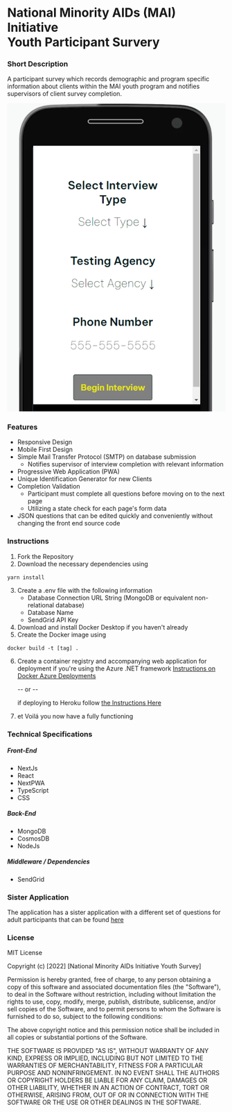 # National Minority AIDs (MAI) Initiative <br /> Youth Participant Survery

### Short Description
A participant survey which records demographic and program specific information about clients within the MAI youth program and notifies supervisors of client survey completion.

![Homepage Screenshot](./public/MAI-youth-screenshot.png?raw=true "Homepage")

### Features
 - Responsive Design
 - Mobile First Design
 - Simple Mail Transfer Protocol (SMTP) on database submission
    - Notifies supervisor of interview completion with relevant information
 - Progressive Web Application (PWA)
 - Unique Identification Generator for new Clients
 - Completion Validation
    - Participant must complete all questions before moving on to the next page
    - Utilizing a state check for each page's form data
- JSON questions that can be edited quickly and conveniently without changing the front end source code 


### Instructions
1. Fork the Repository
2. Download the necessary dependencies using 
```
yarn install
```
3. Create a .env file with the following information
    - Database Connection URL String (MongoDB or equivalent non-relational database)
    - Database Name
    - SendGrid API Key
4. Download and install Docker Desktop if you haven't already
5. Create the Docker image using
```
docker build -t [tag] .
```
6. Create a container registry and accompanying web application for deployment if you're using the Azure .NET framework
[Instructions on Docker Azure Deployments](https://docs.microsoft.com/en-us/azure/devops/pipelines/apps/cd/deploy-docker-webapp?view=azure-devops&tabs=java%2Cyaml)

    -- or -- 
    
    if deploying to Heroku follow
    [the Instructions Here](https://devcenter.heroku.com/categories/deploying-with-docker)

7. et Voilá you now have a fully functioning 


### Technical Specifications

##### Front-End
- NextJs
- React
- NextPWA
- TypeScript
- CSS
##### Back-End
- MongoDB
- CosmosDB
- NodeJs
##### Middleware / Dependencies
- SendGrid

### Sister Application
The application has a sister application with a different set of questions for adult participants that can be found 
[here](https://github.com/thomps9012/MAI)

### License
MIT License

Copyright (c) [2022] [National Minority AIDs Initiative Youth Survey]

Permission is hereby granted, free of charge, to any person obtaining a copy
of this software and associated documentation files (the "Software"), to deal
in the Software without restriction, including without limitation the rights
to use, copy, modify, merge, publish, distribute, sublicense, and/or sell
copies of the Software, and to permit persons to whom the Software is
furnished to do so, subject to the following conditions:

The above copyright notice and this permission notice shall be included in all
copies or substantial portions of the Software.

THE SOFTWARE IS PROVIDED "AS IS", WITHOUT WARRANTY OF ANY KIND, EXPRESS OR
IMPLIED, INCLUDING BUT NOT LIMITED TO THE WARRANTIES OF MERCHANTABILITY,
FITNESS FOR A PARTICULAR PURPOSE AND NONINFRINGEMENT. IN NO EVENT SHALL THE
AUTHORS OR COPYRIGHT HOLDERS BE LIABLE FOR ANY CLAIM, DAMAGES OR OTHER
LIABILITY, WHETHER IN AN ACTION OF CONTRACT, TORT OR OTHERWISE, ARISING FROM,
OUT OF OR IN CONNECTION WITH THE SOFTWARE OR THE USE OR OTHER DEALINGS IN THE
SOFTWARE.

